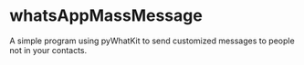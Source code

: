 # whatsAppMassMessage
A simple program using pyWhatKit to send customized messages to people not in your contacts.
